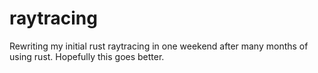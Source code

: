 # raytracing
Rewriting my initial rust raytracing in one weekend after many months of using rust. Hopefully this goes better.

